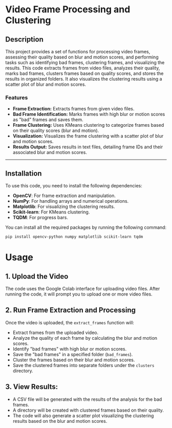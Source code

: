 # Video Frame Processing and Clustering

## Description

This project provides a set of functions for processing video frames, assessing their quality based on blur and motion scores, and performing tasks such as identifying bad frames, clustering frames, and visualizing the results. This code extracts frames from video files, analyzes their quality, marks bad frames, clusters frames based on quality scores, and stores the results in organized folders. It also visualizes the clustering results using a scatter plot of blur and motion scores.

### Features

- **Frame Extraction:** Extracts frames from given video files.
- **Bad Frame Identification:** Marks frames with high blur or motion scores as "bad" frames and saves them.
- **Frame Clustering:** Uses KMeans clustering to categorize frames based on their quality scores (blur and motion).
- **Visualization:** Visualizes the frame clustering with a scatter plot of blur and motion scores.
- **Results Output:** Saves results in text files, detailing frame IDs and their associated blur and motion scores.

---

## Installation

To use this code, you need to install the following dependencies:

- **OpenCV**: For frame extraction and manipulation.
- **NumPy**: For handling arrays and numerical operations.
- **Matplotlib**: For visualizing the clustering results.
- **Scikit-learn**: For KMeans clustering.
- **TQDM**: For progress bars.

You can install all the required packages by running the following command:

```bash
pip install opencv-python numpy matplotlib scikit-learn tqdm
```

# Usage
## 1. Upload the Video

The code uses the Google Colab interface for uploading video files. After running the code, it will prompt you to upload one or more video files.

## 2. Run Frame Extraction and Processing

Once the video is uploaded, the `extract_frames` function will:

- Extract frames from the uploaded video.
- Analyze the quality of each frame by calculating the blur and motion scores.
- Identify "bad frames" with high blur or motion scores.
- Save the "bad frames" in a specified folder (`bad_frames`).
- Cluster the frames based on their blur and motion scores.
- Save the clustered frames into separate folders under the `clusters` directory.

## 3. View Results:

 - A CSV file will be generated with the results of the analysis for the bad frames.
 - A directory will be created with clustered frames based on their quality.
 - The code will also generate a scatter plot visualizing the clustering results based on the blur and motion scores.



